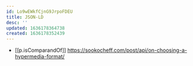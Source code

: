 ```yaml
---
id: Lo9wEWkfCjnG9JrpoFDEU
title: JSON-LD
desc: ''
updated: 1636178364738
created: 1636178352439
---
```



- [[p.isComparandOf]] https://sookocheff.com/post/api/on-choosing-a-hypermedia-format/

